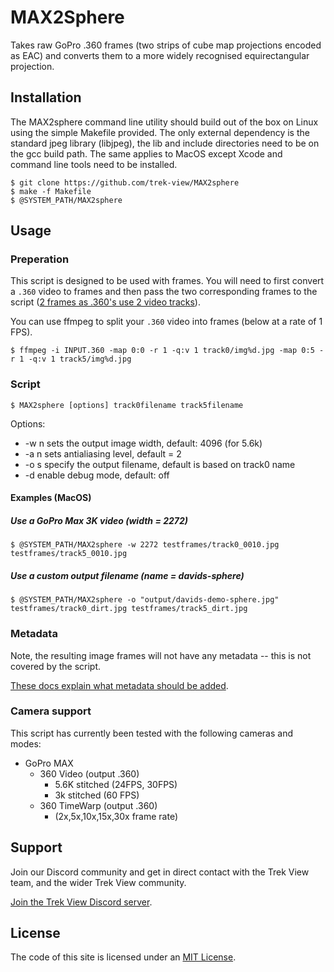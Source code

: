 # MAX2Sphere

Takes raw GoPro .360 frames (two strips of cube map projections encoded as EAC) and converts them to a more widely recognised equirectangular projection.

## Installation

The MAX2sphere command line utility should build out of the box on Linux using the simple Makefile provided. The only external dependency is the standard jpeg library (libjpeg), the lib and include directories need to be on the gcc build path. The same applies to MacOS except Xcode and command line tools need to be installed.

```
$ git clone https://github.com/trek-view/MAX2sphere
$ make -f Makefile
$ @SYSTEM_PATH/MAX2sphere
```

## Usage

### Preperation

This script is designed to be used with frames. You will need to first convert a `.360` video to frames and then pass the two corresponding frames to the script ([2 frames as .360's use 2 video tracks](https://www.trekview.org/blog/2021/reverse-engineering-gopro-360-file-format-part-1/)).

You can use ffmpeg to split your `.360` video into frames (below at a rate of 1 FPS).

```
$ ffmpeg -i INPUT.360 -map 0:0 -r 1 -q:v 1 track0/img%d.jpg -map 0:5 -r 1 -q:v 1 track5/img%d.jpg
```

### Script

```
$ MAX2sphere [options] track0filename track5filename
```

Options:

* -w n sets the output image width, default: 4096 (for 5.6k)
* -a n sets antialiasing level, default = 2
* -o s specify the output filename, default is based on track0 name
* -d enable debug mode, default: off

#### Examples (MacOS)

##### Use a GoPro Max 3K video (width = 2272)

```
$ @SYSTEM_PATH/MAX2sphere -w 2272 testframes/track0_0010.jpg testframes/track5_0010.jpg
```

##### Use a custom output filename (name = davids-sphere)

```
$ @SYSTEM_PATH/MAX2sphere -o "output/davids-demo-sphere.jpg" testframes/track0_dirt.jpg testframes/track5_dirt.jpg
```

### Metadata

Note, the resulting image frames will not have any metadata -- this is not covered by the script.

[These docs explain what metadata should be added](https://guides.trekview.org/explorer/developer-docs/sequence-functions/process#videos-360s).

### Camera support

This script has currently been tested with the following cameras and modes:

* GoPro MAX
	* 360 Video (output .360)
		* 5.6K stitched (24FPS, 30FPS)
		* 3k stitched (60 FPS)
	* 360 TimeWarp (output .360)
		* (2x,5x,10x,15x,30x frame rate)

## Support

Join our Discord community and get in direct contact with the Trek View team, and the wider Trek View community.

[Join the Trek View Discord server](https://discord.gg/ZVk7h9hCfw).

## License

The code of this site is licensed under an [MIT License](/LICENSE).
